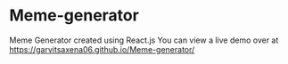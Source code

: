 # Meme-generator
Meme Generator created using React.js
You can view a live demo over at https://garvitsaxena06.github.io/Meme-generator/

